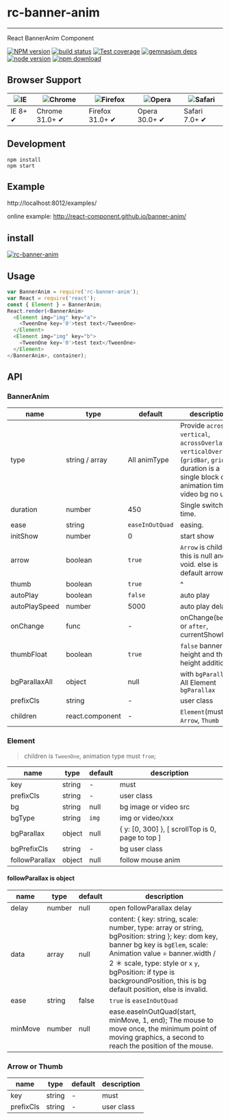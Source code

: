 # rc-banner-anim
---

React BannerAnim Component


[![NPM version][npm-image]][npm-url]
[![build status][travis-image]][travis-url]
[![Test coverage][coveralls-image]][coveralls-url]
[![gemnasium deps][gemnasium-image]][gemnasium-url]
[![node version][node-image]][node-url]
[![npm download][download-image]][download-url]

[npm-image]: http://img.shields.io/npm/v/rc-banner-anim.svg?style=flat-square
[npm-url]: http://npmjs.org/package/rc-banner-anim
[travis-image]: https://img.shields.io/travis/react-component/banner-anim.svg?style=flat-square
[travis-url]: https://travis-ci.org/react-component/banner-anim
[coveralls-image]: https://img.shields.io/coveralls/react-component/banner-anim.svg?style=flat-square
[coveralls-url]: https://coveralls.io/r/react-component/banner-anim?branch=master
[gemnasium-image]: http://img.shields.io/gemnasium/react-component/banner-anim.svg?style=flat-square
[gemnasium-url]: https://gemnasium.com/react-component/banner-anim
[node-image]: https://img.shields.io/badge/node.js-%3E=_0.10-green.svg?style=flat-square
[node-url]: http://nodejs.org/download/
[download-image]: https://img.shields.io/npm/dm/rc-banner-anim.svg?style=flat-square
[download-url]: https://npmjs.org/package/rc-banner-anim


## Browser Support

|![IE](https://raw.github.com/alrra/browser-logos/master/internet-explorer/internet-explorer_48x48.png) | ![Chrome](https://raw.github.com/alrra/browser-logos/master/chrome/chrome_48x48.png) | ![Firefox](https://raw.github.com/alrra/browser-logos/master/firefox/firefox_48x48.png) | ![Opera](https://raw.github.com/alrra/browser-logos/master/opera/opera_48x48.png) | ![Safari](https://raw.github.com/alrra/browser-logos/master/safari/safari_48x48.png)|
| --- | --- | --- | --- | --- |
| IE 8+ ✔ | Chrome 31.0+ ✔ | Firefox 31.0+ ✔ | Opera 30.0+ ✔ | Safari 7.0+ ✔ |


## Development

```
npm install
npm start
```

## Example

http://localhost:8012/examples/


online example: http://react-component.github.io/banner-anim/


## install


[![rc-banner-anim](https://nodei.co/npm/rc-banner-anim.png)](https://npmjs.org/package/rc-banner-anim)


## Usage

```js
var BannerAnim = require('rc-banner-anim');
var React = require('react');
const { Element } = BannerAnim;
React.render(<BannerAnim>
  <Element img="img" key="a">
    <TweenOne key='0'>test text</TweenOne>
  </Element>
  <Element img="img" key="b">
    <TweenOne key='0'>test text</TweenOne>
  </Element>
</BannerAnim>, container);
```

## API

### BannerAnim

|   name   |      type       |   default    |        description    |
|----------|-----------------|--------------|-----------------------|
|   type   |  string / array | All animType | Provide `across`, `vertical`, `acrossOverlay`, `verticalOverlay`, (`gridBar`, `grid`) => duration is a single block of animation time, video bg no use |
| duration |      number     |      450     | Single switch time.   |
| ease     |      string     | `easeInOutQuad` | easing.            |
| initShow |      number     |    0         |  start show           |
| arrow    |      boolean    |      `true`    |  `Arrow` is children, this is null and void. else is default arrow |
| thumb    |      boolean    |      `true`    |  ^ |
| autoPlay |      boolean    |      `false`  | auto play |
| autoPlaySpeed |  number    |    5000       | auto play delay |
| onChange |     func        |    -          | onChange(`before` or `after`, currentShowInt) |
| thumbFloat |   boolean     |   `true`      | `false` banner height and thumb height addition. |
| bgParallaxAll |  object    |   null        |  with `bgParallax`, All Element `bgParallax`  |
| prefixCls |    string      |   -           |  user class |
| children |  react.component|   -           | `Element`(must), `Arrow`, `Thumb` |

### Element 

> children is `TweenOne`, animation type must `from`;

|   name   |      type       |   default    |        description    |
|----------|-----------------|--------------|-----------------------|
| key      |     string      |      -       |  must                 |
| prefixCls |     string      |   -           |  user class |
| bg      |     string      |    null      |  bg image or video src           |
| bgType  |      string     |    `img`     |  img or video/xxx     |
| bgParallax |  object      |   null       |   { y: [0, 300] },  [ scrollTop is 0, page to top ] |
| bgPrefixCls | string      |   -          | bg user class |
| followParallax | object   |  null        | follow mouse anim  |

#### followParallax is object
|   name   |      type       |   default    |        description    |
|----------|-----------------|--------------|-----------------------|
| delay    |     number      |  null        | open followParallax delay |
| data     | array           |  null        | content: { key: string, scale: number, type: array or string, bgPosition: string }; key: dom key, banner bg key is `bgElem`, scale: Animation value = banner.width / 2 ＊ scale, type: style or `x` `y`, bgPosition: if type is backgroundPosition, this is bg default position, else is invalid. |
| ease | string        | false         | `true` is `easeInOutQuad`   |
| minMove    |   number        |  null        | ease.easeInOutQuad(start, minMove, 1, end); The mouse to move once, the minimum point of moving graphics, a second to reach the position of the mouse. |


### Arrow or Thumb

|   name   |      type       |   default    |        description    |
|----------|-----------------|--------------|-----------------------|
| key      |     string      |      -       |  must                 |
| prefixCls |     string      |   -           |  user class |
